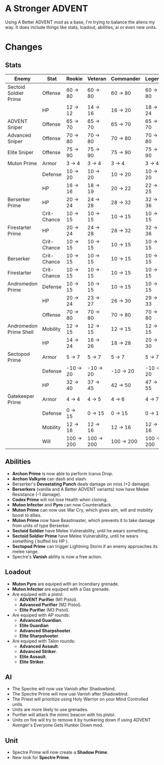 A Stronger ADVENT
======

Using A Better ADVENT mod as a base, I'm trying to balance the aliens my way. It does include things like stats, loadout, abilities, ai or even new units.


Changes
======

Stats
------

| Enemy                  | Stat        | Rookie     | Veteran    | Commander   | Legend     |
| -----------------------|-------------|------------|------------|-------------|------------|
| Sectoid Soldier Prime  | Offense     | 60 -> 80   | 60 -> 80   | 60 -> 80    | 60 -> 80   |
|                        | HP          | 12 -> 12   | 14 -> 16   | 16 -> 20    | 18 -> 24   |
| ADVENT Sniper          | Offense     | 65 -> 70   | 65 -> 70   | 65 -> 70    | 65 -> 70   |
| Advanced Sniper        | Offense     | 70 -> 80   | 70 -> 80   | 70 -> 80    | 70 -> 80   |
| Elite Sniper           | Offense     | 75 -> 90   | 75 -> 90   | 75 -> 90    | 75 -> 90   |
| Muton Prime            | Armor       | 3 -> 4     | 3 -> 4     | 3 -> 4      | 3 -> 4     |
|                        | Defense     | 10 -> 20   | 10 -> 20   | 10 -> 20    | 10 -> 20   |
|                        | HP          | 16 -> 16   | 18 -> 19   | 20 -> 22    | 22 -> 25   |
| Berserker Prime        | HP          | 20 -> 24   | 24 -> 28   | 28 -> 32    | 32 -> 36   |
|                        | Crit-Chance | 10 -> 15   | 10 -> 15   | 10 -> 15    | 10 -> 15   |
| Firestarter Prime      | HP          | 20 -> 24   | 24 -> 28   | 28 -> 32    | 32 -> 36   |
|                        | Crit-Chance | 10 -> 15   | 10 -> 15   | 10 -> 15    | 10 -> 15   |
| Berserker              | Crit-Chance | 10 -> 15   | 10 -> 15   | 10 -> 15    | 10 -> 15   |
| Firestarter            | Crit-Chance | 10 -> 15   | 10 -> 15   | 10 -> 15    | 10 -> 15   |
| Andromedon Prime       | Defense     | 10 -> 15   | 10 -> 15   | 10 -> 15    | 10 -> 15   |
|                        | HP          | 20 -> 24   | 23 -> 27   | 26 -> 30    | 29 -> 33   |
|                        | Offense     | 70 -> 80   | 70 -> 80   | 70 -> 80    | 70 -> 80   |
| Andromedon Prime Shell | Mobility    | 12 -> 15   | 12 -> 15   | 12 -> 15    | 12 -> 15   |
|                        | HP          | 14 -> 24   | 16 -> 26   | 18 -> 28    | 20 -> 30   |
| Sectopod Prime         | Armor       | 5 -> 7     | 5 -> 7     | 5 -> 7      | 5 -> 7     |
|                        | Defense     | -10 -> 20  | -10 -> 20  | -10 -> 20   | -10 -> 20  |
|                        | HP          | 32 -> 40   | 37 -> 45   | 42 -> 50    | 47 -> 55   |
| Gatekeeper Prime       | Armor       | 4 -> 4     | 4 -> 5     | 4 -> 6      | 4 -> 7     |
|                        | Defense     | 0 -> 15    | 0 -> 15    | 0 -> 15     | 0 -> 15    |
|                        | Mobility    | 12 -> 16   | 12 -> 16   | 12 -> 16    | 12 -> 16   |
|                        | Will        | 100 -> 200 | 100 -> 200 | 100 -> 200  | 100 -> 200 |


Abilities
------

- **Archon Prime** is now able to perform Icarus Drop.
- **Archon Valkyrie** can dash and slash.
- Berserker's **Devastating Punch** deals damage on miss (+2 damage).
- **Berserkers** (vanilla and A Better ADVENT variants) now have Melee Resistance (-1 damage).
- **Codex Prime** will not lose Health when cloning.
- **Muton Infector** and **Pyro** can now Counterattack.
- **Muton Prime** can now use War Cry, which gives aim, will and mobility boost to allies.
- **Muton Prime** now have Beastmaster, which prevents it to take damage from units of type Berserker.
- **Sectoid Soldier** have Melee Vulnerability, until he wears something.
- **Sectoid Soldier Prime** have Melee Vulnerability, until he wears something ( buffed his HP ).
- **Sectopod Prime** can trigger Lightning Storm if an enemy approaches its melee range.
- Spectre's **Vanish** ability is now a free action.


Loadout
------

- **Muton Pyro** are equiped with an Incendiary grenade.
- **Muton Infector** are equiped with a Gas grenade.
- Are equiped with a pistol:
  - **ADVENT Purifier** (M1 Pistol).
  - **Advanced Purifier** (M2 Pistol).
  - **Elite Purifier** (M3 Pistol).
- Are equiped with AP rounds:
  - **Advanced Guardian**.
  - **Elite Guardian**
  - **Advanced Sharpshooter**.
  - **Elite Sharpshooter**.
- Are equiped with Talon rounds:
  - **Advanced Assault**.
  - **Advanced Striker**.
  - **Elite Assault**.
  - **Elite Striker**.


AI
------

- The Spectre will now use Vanish after Shadowbind.
- The Spectre Prime will now use Vanish after Shadowbind.
- The Priest will prioritize using Holy Warrior on your Mind Controlled units.
- Units are more likely to use grenades.
- Purifier will attack the mimic beacon with his pistol.
- Units on fire will try to remove it by hunkering down if using ADVENT Avenger's Everyone Gets Hunker Down mod.


Unit
------

- Spectre Prime will now create a **Shadow Prime**.
- New look for **Spectre Prime**.